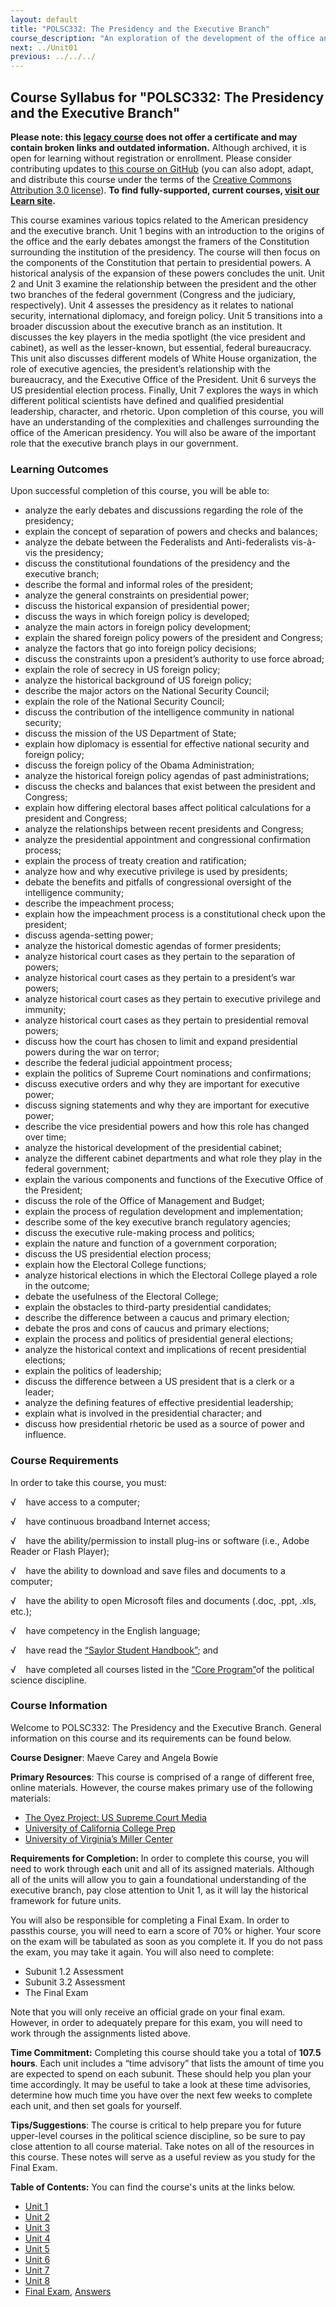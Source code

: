 ```yaml
---
layout: default
title: "POLSC332: The Presidency and the Executive Branch"
course_description: "An exploration of the development of the office and functions of the chief executive, analyzing the sources and nature of executive power in American national government. Topics include the constitutional origins of the presidency, the election process, inter-institutional dynamics, and the role and organization of the federal bureaucracy."
next: ../Unit01
previous: ../../../
---
```

Course Syllabus for "POLSC332: The Presidency and the Executive Branch"
-----------------------------------------------------------------------

**Please note: this [legacy course](https://sayloracademy.zendesk.com/hc/en-us/articles/206089967) does not offer a certificate and may contain 
broken links and outdated information.** Although archived, it is open 
for learning without registration or enrollment. Please consider contributing 
updates to [this course on GitHub](https://github.com/saylordotorg/course_polsc332) 
(you can also adopt, adapt, and distribute this course under the terms of 
the [Creative Commons Attribution 3.0 license](http://creativecommons.org/licenses/by/3.0/)). **To find fully-supported, current courses, [visit our 
Learn site](https://learn.saylor.org).**

This course examines various topics related to the American presidency
and the executive branch. Unit 1 begins with an introduction to the
origins of the office and the early debates amongst the framers of the
Constitution surrounding the institution of the presidency. The course
will then focus on the components of the Constitution that pertain to
presidential powers. A historical analysis of the expansion of these
powers concludes the unit. Unit 2 and Unit 3 examine the relationship
between the president and the other two branches of the federal
government (Congress and the judiciary, respectively). Unit 4 assesses
the presidency as it relates to national security, international
diplomacy, and foreign policy. Unit 5 transitions into a broader
discussion about the executive branch as an institution. It discusses
the key players in the media spotlight (the vice president and cabinet),
as well as the lesser-known, but essential, federal bureaucracy. This
unit also discusses different models of White House organization, the
role of executive agencies, the president’s relationship with the
bureaucracy, and the Executive Office of the President. Unit 6 surveys
the US presidential election process. Finally, Unit 7 explores the ways
in which different political scientists have defined and qualified
presidential leadership, character, and rhetoric. Upon completion of
this course, you will have an understanding of the complexities and
challenges surrounding the office of the American presidency. You will
also be aware of the important role that the executive branch plays in
our government.

### Learning Outcomes

Upon successful completion of this course, you will be able to:  

-   analyze the early debates and discussions regarding the role of the
    presidency;
-   explain the concept of separation of powers and checks and balances;
-   analyze the debate between the Federalists and Anti-federalists
    vis-à-vis the presidency;
-   discuss the constitutional foundations of the presidency and the
    executive branch;
-   describe the formal and informal roles of the president;
-   analyze the general constraints on presidential power;
-   discuss the historical expansion of presidential power;
-   discuss the ways in which foreign policy is developed;
-   analyze the main actors in foreign policy development;
-   explain the shared foreign policy powers of the president and
    Congress;
-   analyze the factors that go into foreign policy decisions;
-   discuss the constraints upon a president’s authority to use force
    abroad;
-   explain the role of secrecy in US foreign policy;
-   analyze the historical background of US foreign policy;
-   describe the major actors on the National Security Council;
-   explain the role of the National Security Council;
-   discuss the contribution of the intelligence community in national
    security;
-   discuss the mission of the US Department of State;
-   explain how diplomacy is essential for effective national security
    and foreign policy;
-   discuss the foreign policy of the Obama Administration;
-   analyze the historical foreign policy agendas of past
    administrations;
-   discuss the checks and balances that exist between the president and
    Congress;
-   explain how differing electoral bases affect political calculations
    for a president and Congress;
-   analyze the relationships between recent presidents and Congress;
-   analyze the presidential appointment and congressional confirmation
    process;
-   explain the process of treaty creation and ratification;
-   analyze how and why executive privilege is used by presidents;
-   debate the benefits and pitfalls of congressional oversight of the
    intelligence community;
-   describe the impeachment process;
-   explain how the impeachment process is a constitutional check upon
    the president;
-   discuss agenda-setting power;
-   analyze the historical domestic agendas of former presidents;
-   analyze historical court cases as they pertain to the separation of
    powers;
-   analyze historical court cases as they pertain to a president’s war
    powers;
-   analyze historical court cases as they pertain to executive
    privilege and immunity;
-   analyze historical court cases as they pertain to presidential
    removal powers;
-   discuss how the court has chosen to limit and expand presidential
    powers during the war on terror;
-   describe the federal judicial appointment process;
-   explain the politics of Supreme Court nominations and confirmations;
-   discuss executive orders and why they are important for executive
    power;
-   discuss signing statements and why they are important for executive
    power;
-   describe the vice presidential powers and how this role has changed
    over time;
-   analyze the historical development of the presidential cabinet;
-   analyze the different cabinet departments and what role they play in
    the federal government;
-   explain the various components and functions of the Executive Office
    of the President;
-   discuss the role of the Office of Management and Budget;
-   explain the process of regulation development and implementation;
-   describe some of the key executive branch regulatory agencies;
-   discuss the executive rule-making process and politics;
-   explain the nature and function of a government corporation;
-   discuss the US presidential election process;
-   explain how the Electoral College functions;
-   analyze historical elections in which the Electoral College played a
    role in the outcome;
-   debate the usefulness of the Electoral College;
-   explain the obstacles to third-party presidential candidates;
-   describe the difference between a caucus and primary election;
-   debate the pros and cons of caucus and primary elections;
-   explain the process and politics of presidential general elections;
-   analyze the historical context and implications of recent
    presidential elections;
-   explain the politics of leadership;
-   discuss the difference between a US president that is a clerk or a
    leader;
-   analyze the defining features of effective presidential leadership;
-   explain what is involved in the presidential character; and
-   discuss how presidential rhetoric be used as a source of power and
    influence.

### Course Requirements

In order to take this course, you must:  
  
 √    have access to a computer;  
  
 √    have continuous broadband Internet access;  
  
 √    have the ability/permission to install plug-ins or software (i.e.,
Adobe Reader or Flash Player);  
  
 √    have the ability to download and save files and documents to a
computer;  
  
 √    have the ability to open Microsoft files and documents (.doc,
.ppt, .xls, etc.);  
  
 √    have competency in the English language;  
  
 √    have read the [“Saylor Student
Handbook”](http://www.saylor.org/site/wp-content/uploads/2012/05/Saylor-StudentHandbook.pdf);
and  
  
 √    have completed all courses listed in the [“Core
Program”](http://www.saylor.org/majors/political-science/)of the
political science discipline.

### Course Information

Welcome to POLSC332: The Presidency and the Executive Branch. General
information on this course and its requirements can be found below.  
  
 **Course Designer**: Maeve Carey and Angela Bowie  
  
 **Primary Resources**: This course is comprised of a range of different
free, online materials. However, the course makes primary use of the
following materials:  

-   [The Oyez Project: US Supreme Court
    Media](http://www.oyez.org/cases)
-   [University of California College
    Prep](http://www.ucopenaccess.org/)
-   [University of Virginia’s Miller Center](http://millercenter.org/)

**Requirements for Completion:** In order to complete this course, you
will need to work through each unit and all of its assigned materials.
Although all of the units will allow you to gain a foundational
understanding of the executive branch, pay close attention to Unit 1, as
it will lay the historical framework for future units.  
  
 You will also be responsible for completing a Final Exam. In order to
passthis course, you will need to earn a score of 70% or higher. Your
score on the exam will be tabulated as soon as you complete it. If you
do not pass the exam, you may take it again. You will also need to
complete:  

-   Subunit 1.2 Assessment
-   Subunit 3.2 Assessment
-   The Final Exam

Note that you will only receive an official grade on your final exam.
However, in order to adequately prepare for this exam, you will need to
work through the assignments listed above.  
  
 **Time Commitment:** Completing this course should take you a total of
**107.5 hours**. Each unit includes a “time advisory” that lists the
amount of time you are expected to spend on each subunit. These should
help you plan your time accordingly. It may be useful to take a look at
these time advisories, determine how much time you have over the next
few weeks to complete each unit, and then set goals for yourself.  
  
 **Tips/Suggestions**: The course is critical to help prepare you for
future upper-level courses in the political science discipline, so be
sure to pay close attention to all course material. Take notes on all of
the resources in this course. These notes will serve as a useful review
as you study for the Final Exam.  

**Table of Contents:** You can find the course's units at the links below.

- [Unit 1](https://legacy.saylor.org/polsc332/Unit01/)
- [Unit 2](https://legacy.saylor.org/polsc332/Unit02/)
- [Unit 3](https://legacy.saylor.org/polsc332/Unit03/)
- [Unit 4](https://legacy.saylor.org/polsc332/Unit04/)
- [Unit 5](https://legacy.saylor.org/polsc332/Unit05/)
- [Unit 6](https://legacy.saylor.org/polsc332/Unit06/)
- [Unit 7](https://legacy.saylor.org/polsc332/Unit07/)
- [Unit 8](https://legacy.saylor.org/polsc332/Unit08/)
- [Final Exam](http://saylordotorg.github.io/LegacyExams/POLSC/POLSC332/POLSC332-FinalExam.html), [Answers](http://saylordotorg.github.io/LegacyExams/POLSC/POLSC332/POLSC332-FinalExam-Answers.html)
